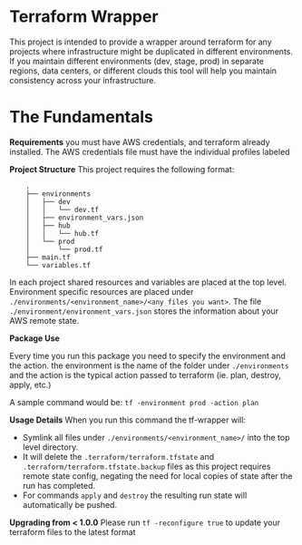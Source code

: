 Terraform Wrapper
=================

This project is intended to provide a wrapper around terraform for any projects where infrastructure might be duplicated in different environments. If you maintain different environments (dev, stage, prod) in separate regions, data centers, or different clouds this tool will help you maintain consistency across your infrastructure.

The Fundamentals
================
**Requirements**
you must have AWS credentials, and terraform already installed. The AWS credentials file must have the individual profiles labeled

**Project Structure**
This project requires the following format:

```
    .
    ├── environments
    │   ├── dev
    │   │   └── dev.tf
    │   ├── environment_vars.json
    │   ├── hub
    │   │   └── hub.tf
    │   └── prod
    │       └── prod.tf
    ├── main.tf
    └── variables.tf
```

In each project shared resources and variables are placed at the top level. Environment specific resources are placed under ``./environments/<environment_name>/<any files you want>``. The file ``./environment/environment_vars.json`` stores the information about your AWS remote state.

**Package Use**

Every time you run this package you need to specify the environment and the action. the environment is the name of the folder under ``./environments`` and the action is the typical action passed to terraform (ie. plan, destroy, apply, etc.)

A sample command would be: ``tf -environment prod -action plan``

**Usage Details**
When you run this command the tf-wrapper will:
- Symlink all files under ``./environments/<environment_name>/`` into the top level directory.
- It will delete the ``.terraform/terraform.tfstate`` and ``.terraform/terraform.tfstate.backup`` files as this project requires remote state config, negating the need for local copies of state after the run has completed.
- For commands ``apply`` and ``destroy`` the resulting run state will automatically be pushed.

**Upgrading from < 1.0.0**
Please run ``tf -reconfigure true`` to update your terraform files to the latest format
